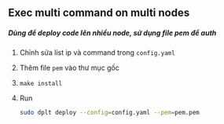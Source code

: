 ## Exec multi command on multi nodes 

#####  Dùng để deploy code lên nhiều node, sử dụng file pem để auth

1. Chỉnh sửa list ip và command trong `config.yaml`

2. Thêm file `pem` vào thư mục gốc

3. `make install`

4. Run

   ```sh
   sudo dplt deploy --config=config.yaml --pem=pem.pem
   ```

   

